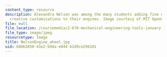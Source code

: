 ```yaml
---
content_type: resource
description: Alexandra Nelson was among the many students adding fine details and
  creative customizations to their engines. Image courtesy of MIT OpenCourseWare.
file: null
file_location: /coursemedia/2-670-mechanical-engineering-tools-january-iap-2004/680b265041e2b94ae844b2d9ce296101_NelsonEngine_wheel.jpg
file_type: image/jpeg
resourcetype: Image
title: NelsonEngine_wheel.jpg
uid: 680b2650-41e2-b94a-e844-b2d9ce296101
---
```

